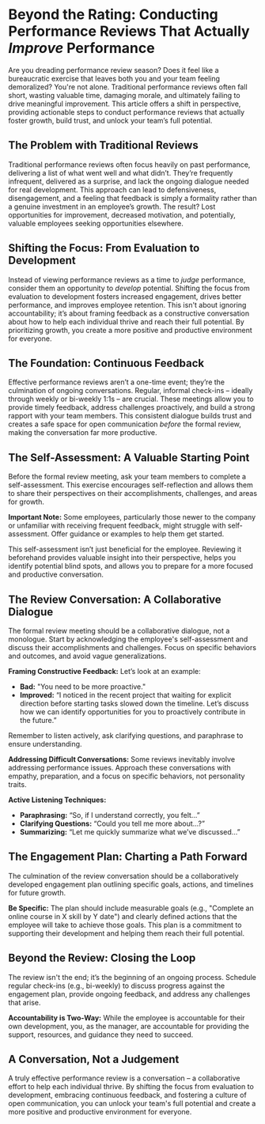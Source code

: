 # Beyond the Rating: Conducting Performance Reviews That Actually *Improve* Performance

Are you dreading performance review season? Does it feel like a bureaucratic exercise that leaves both you and your team feeling demoralized? You're not alone. Traditional performance reviews often fall short, wasting valuable time, damaging morale, and ultimately failing to drive meaningful improvement. This article offers a shift in perspective, providing actionable steps to conduct performance reviews that actually foster growth, build trust, and unlock your team’s full potential.

## The Problem with Traditional Reviews

Traditional performance reviews often focus heavily on past performance, delivering a list of what went well and what didn’t. They’re frequently infrequent, delivered as a surprise, and lack the ongoing dialogue needed for real development. This approach can lead to defensiveness, disengagement, and a feeling that feedback is simply a formality rather than a genuine investment in an employee’s growth. The result? Lost opportunities for improvement, decreased motivation, and potentially, valuable employees seeking opportunities elsewhere.

## Shifting the Focus: From Evaluation to Development

Instead of viewing performance reviews as a time to *judge* performance, consider them an opportunity to *develop* potential.  Shifting the focus from evaluation to development fosters increased engagement, drives better performance, and improves employee retention. This isn't about ignoring accountability; it’s about framing feedback as a constructive conversation about how to help each individual thrive and reach their full potential.  By prioritizing growth, you create a more positive and productive environment for everyone.

## The Foundation: Continuous Feedback

Effective performance reviews aren’t a one-time event; they’re the culmination of ongoing conversations. Regular, informal check-ins – ideally through weekly or bi-weekly 1:1s – are crucial. These meetings allow you to provide timely feedback, address challenges proactively, and build a strong rapport with your team members.  This consistent dialogue builds trust and creates a safe space for open communication *before* the formal review, making the conversation far more productive.

## The Self-Assessment: A Valuable Starting Point

Before the formal review meeting, ask your team members to complete a self-assessment. This exercise encourages self-reflection and allows them to share their perspectives on their accomplishments, challenges, and areas for growth.  

**Important Note:** Some employees, particularly those newer to the company or unfamiliar with receiving frequent feedback, might struggle with self-assessment. Offer guidance or examples to help them get started.

This self-assessment isn’t just beneficial for the employee. Reviewing it beforehand provides valuable insight into their perspective, helps you identify potential blind spots, and allows you to prepare for a more focused and productive conversation.

## The Review Conversation: A Collaborative Dialogue

The formal review meeting should be a collaborative dialogue, not a monologue.  Start by acknowledging the employee's self-assessment and discuss their accomplishments and challenges. Focus on specific behaviors and outcomes, and avoid vague generalizations.

**Framing Constructive Feedback:** Let’s look at an example:

* **Bad:** "You need to be more proactive."
* **Improved:** “I noticed in the recent project that waiting for explicit direction before starting tasks slowed down the timeline.  Let’s discuss how we can identify opportunities for you to proactively contribute in the future.”

Remember to listen actively, ask clarifying questions, and paraphrase to ensure understanding. 

**Addressing Difficult Conversations:**  Some reviews inevitably involve addressing performance issues. Approach these conversations with empathy, preparation, and a focus on specific behaviors, not personality traits. 

**Active Listening Techniques:**
* **Paraphrasing:**  “So, if I understand correctly, you felt…”
* **Clarifying Questions:** “Could you tell me more about…?”
* **Summarizing:** “Let me quickly summarize what we’ve discussed…”

## The Engagement Plan: Charting a Path Forward

The culmination of the review conversation should be a collaboratively developed engagement plan outlining specific goals, actions, and timelines for future growth. 

**Be Specific:** The plan should include measurable goals (e.g., "Complete an online course in X skill by Y date") and clearly defined actions that the employee will take to achieve those goals.  This plan is a commitment to supporting their development and helping them reach their full potential.

## Beyond the Review: Closing the Loop

The review isn't the end; it’s the beginning of an ongoing process. Schedule regular check-ins (e.g., bi-weekly) to discuss progress against the engagement plan, provide ongoing feedback, and address any challenges that arise. 

**Accountability is Two-Way:** While the employee is accountable for their own development, you, as the manager, are accountable for providing the support, resources, and guidance they need to succeed.  

## A Conversation, Not a Judgement

A truly effective performance review is a conversation – a collaborative effort to help each individual thrive. By shifting the focus from evaluation to development, embracing continuous feedback, and fostering a culture of open communication, you can unlock your team's full potential and create a more positive and productive environment for everyone.